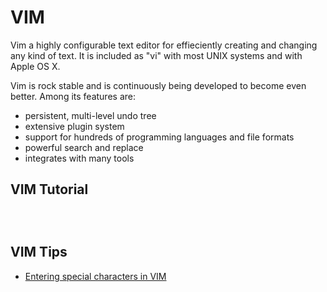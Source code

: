 # VIM 

Vim a highly configurable text editor for effieciently creating and changing any kind of text. It is included as "vi" with most UNIX systems and with Apple OS X. 

Vim is rock stable and is continuously being developed to become even better. Among its features are:
    
- persistent, multi-level undo tree 
- extensive plugin system
- support for hundreds of programming languages and file formats 
- powerful search and replace 
- integrates with many tools 

## VIM Tutorial 
```



```

## VIM Tips 

- [Entering special characters in VIM]()
